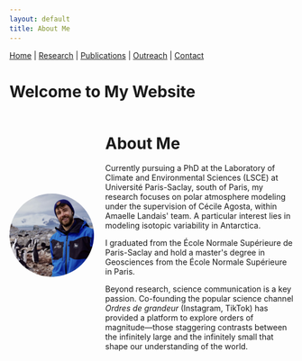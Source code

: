 ```yaml
---
layout: default
title: About Me
---
```


[Home](/) | [Research](/research) | [Publications](/publications) |  [Outreach](/outreach) |  [Contact](/contact)

# Welcome to My Website



<div style="display: flex; align-items: center; gap: 20px;">
  <img src="images/profile.jpg" alt="My Photo" style="width: 150px; border-radius: 50%;">
  <div>
    <h1>About Me</h1>
    <p>Currently pursuing a PhD at the Laboratory of Climate and Environmental Sciences (LSCE) at Université Paris-Saclay, south of Paris, my research focuses on polar atmosphere modeling under the supervision of Cécile Agosta, within Amaelle Landais' team. A particular interest lies in modeling isotopic variability in Antarctica.</p>
    <p>I graduated from the École Normale Supérieure de Paris-Saclay and hold a master's degree in Geosciences from the École Normale Supérieure in Paris.</p>
    <p>Beyond research, science communication is a key passion. Co-founding the popular science channel <em>Ordres de grandeur</em> (Instagram, TikTok) has provided a platform to explore orders of magnitude—those staggering contrasts between the infinitely large and the infinitely small that shape our understanding of the world.</p>
  </div>
</div>
